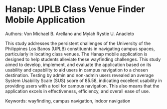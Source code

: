 # Hanap: UPLB Class Venue Finder Mobile Application
Authors: Von Michael B. Arellano and Mylah Rystie U. Anacleto

This study addresses the persistent challenges of the University of the Philippines Los Banos (UPLB) constituents in navigating campus spaces, particularly in locating class venues. The Hanap mobile application is designed to help students alleviate these wayfinding challenges. This study aimed to develop, implement, and evaluate the application based on its usability and capability to aid users in campus navigation to a chosen destination. Testing by admin and non-admin users revealed an average System Usability Scale (SUS) score of 85.58, indicating excellent usability in providing users with a tool for campus navigation. This also means that the application excels in effectiveness, efficiency, and overall ease of use.

Keywords: wayfinding, campus navigation, indoor navigation

